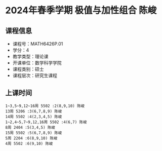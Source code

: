 # 2024年春季学期 极值与加性组合 陈峻






## 课程信息

- 课程号：MATH6426P.01
- 学分：4
- 教学类型：理论课
- 开课单位：数学科学学院
- 课程类别：硕士
- 课程层次：研究生课程

## 上课时间

```
1~3,5~9,12~16周 5502 :2(8,9,10) 陈峻
13周 5206 :3(6,7,8,9) 陈峻
14周 5502 :4(2,3,4,5) 陈峻
1~2,4~5,7~9,12,16周 5502 :4(6,7) 陈峻
8周 2404 :5(3,4,5) 陈峻
15周 5502 :5(6,7,8,9) 陈峻
5周 2204 :6(8,9,10) 陈峻
4周 5502 :6(9,10) 陈峻
```

